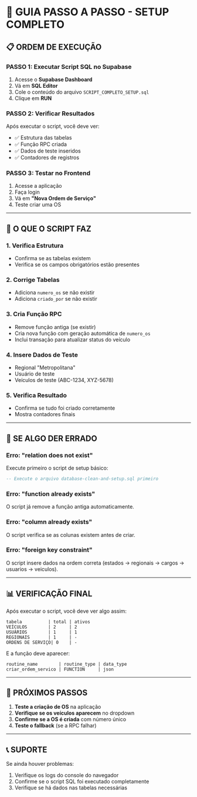 # 🚀 GUIA PASSO A PASSO - SETUP COMPLETO

## 📋 **ORDEM DE EXECUÇÃO**

### **PASSO 1: Executar Script SQL no Supabase**
1. Acesse o **Supabase Dashboard**
2. Vá em **SQL Editor**
3. Cole o conteúdo do arquivo `SCRIPT_COMPLETO_SETUP.sql`
4. Clique em **RUN**

### **PASSO 2: Verificar Resultados**
Após executar o script, você deve ver:
- ✅ Estrutura das tabelas
- ✅ Função RPC criada
- ✅ Dados de teste inseridos
- ✅ Contadores de registros

### **PASSO 3: Testar no Frontend**
1. Acesse a aplicação
2. Faça login
3. Vá em **"Nova Ordem de Serviço"**
4. Teste criar uma OS

---

## 🔧 **O QUE O SCRIPT FAZ**

### **1. Verifica Estrutura**
- Confirma se as tabelas existem
- Verifica se os campos obrigatórios estão presentes

### **2. Corrige Tabelas**
- Adiciona `numero_os` se não existir
- Adiciona `criado_por` se não existir

### **3. Cria Função RPC**
- Remove função antiga (se existir)
- Cria nova função com geração automática de `numero_os`
- Inclui transação para atualizar status do veículo

### **4. Insere Dados de Teste**
- Regional "Metropolitana"
- Usuário de teste
- Veículos de teste (ABC-1234, XYZ-5678)

### **5. Verifica Resultado**
- Confirma se tudo foi criado corretamente
- Mostra contadores finais

---

## 🚨 **SE ALGO DER ERRADO**

### **Erro: "relation does not exist"**
Execute primeiro o script de setup básico:
```sql
-- Execute o arquivo database-clean-and-setup.sql primeiro
```

### **Erro: "function already exists"**
O script já remove a função antiga automaticamente.

### **Erro: "column already exists"**
O script verifica se as colunas existem antes de criar.

### **Erro: "foreign key constraint"**
O script insere dados na ordem correta (estados → regionais → cargos → usuarios → veiculos).

---

## 📊 **VERIFICAÇÃO FINAL**

Após executar o script, você deve ver algo assim:

```
tabela          | total | ativos
VEÍCULOS        | 2     | 2
USUÁRIOS        | 1     | 1
REGIONAIS       | 1     | -
ORDENS DE SERVIÇO| 0    | -
```

E a função deve aparecer:
```
routine_name        | routine_type | data_type
criar_ordem_servico | FUNCTION     | json
```

---

## 🎯 **PRÓXIMOS PASSOS**

1. **Teste a criação de OS** na aplicação
2. **Verifique se os veículos aparecem** no dropdown
3. **Confirme se a OS é criada** com número único
4. **Teste o fallback** (se a RPC falhar)

---

## 📞 **SUPORTE**

Se ainda houver problemas:
1. Verifique os logs do console do navegador
2. Confirme se o script SQL foi executado completamente
3. Verifique se há dados nas tabelas necessárias
